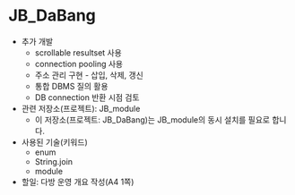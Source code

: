 # JB_DaBang

- 추가 개발
  - scrollable resultset 사용
  - connection pooling 사용
  - 주소 관리 구현 - 삽입, 삭제, 갱신
  - 통합 DBMS 질의 활용
  - DB connection 반환 시점 검토
- 관련 저장소(프로젝트): JB_module
  - 이 저장소(프로젝트: JB_DaBang)는 JB_module의 동시 설치를 필요로 합니다.
- 사용된 기술(키워드)
  - enum
  - String.join
  - module
- 할일: 다방 운영 개요 작성(A4 1쪽)
